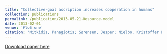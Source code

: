 ```yaml
---
title: "Collective-goal ascription increases cooperation in humans"
collection: publications
permalink: /publication/2013-05-21-Resource-model
date: 2013-02-01
venue: 'PloS one'
citation: 'Mitkidis, Panagiotis; Sørensen, Jesper; Nielbo, Kristoffer L; Andersen, Marc; Lienard, Pierre (2013). &quot;Collective-goal ascription increases cooperation in humans; <i>PloS one</i>. 5(8), e64776.'
---
```

[Download paper here](https://journals.plos.org/plosone/article/file?id=10.1371/journal.pone.0064776&type=printable)
